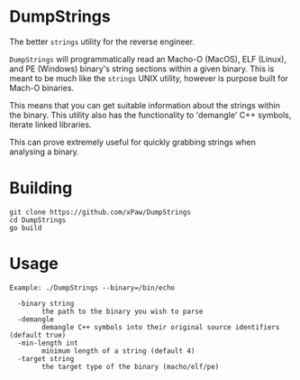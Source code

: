 # DumpStrings

The better `strings` utility for the reverse engineer.

`DumpStrings` will programmatically read an Macho-O (MacOS), ELF (Linux), and PE (Windows) binary's string sections within a given binary.
This is meant to be much like the `strings` UNIX utility, however is purpose built for Mach-O binaries. 

This means that you can get suitable information about the strings within the binary.
This utility also has the functionality to 'demangle' C++ symbols, iterate linked libraries.

This can prove extremely useful for quickly grabbing strings when analysing a binary.

# Building
```
git clone https://github.com/xPaw/DumpStrings
cd DumpStrings
go build
```

# Usage
```
Example: ./DumpStrings --binary=/bin/echo

  -binary string
        the path to the binary you wish to parse
  -demangle
        demangle C++ symbols into their original source identifiers (default true)
  -min-length int
        minimum length of a string (default 4)
  -target string
        the target type of the binary (macho/elf/pe)
```
